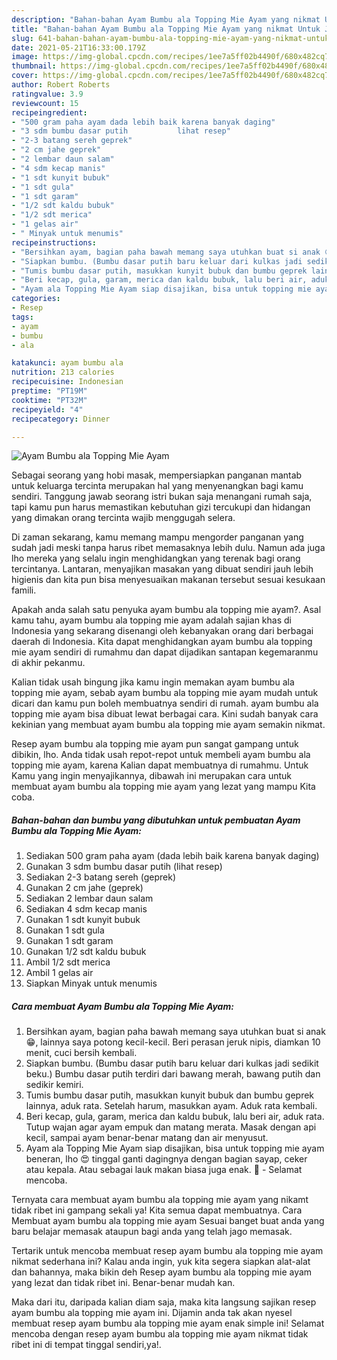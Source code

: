 ```yaml
---
description: "Bahan-bahan Ayam Bumbu ala Topping Mie Ayam yang nikmat Untuk Jualan"
title: "Bahan-bahan Ayam Bumbu ala Topping Mie Ayam yang nikmat Untuk Jualan"
slug: 641-bahan-bahan-ayam-bumbu-ala-topping-mie-ayam-yang-nikmat-untuk-jualan
date: 2021-05-21T16:33:00.179Z
image: https://img-global.cpcdn.com/recipes/1ee7a5ff02b4490f/680x482cq70/ayam-bumbu-ala-topping-mie-ayam-foto-resep-utama.jpg
thumbnail: https://img-global.cpcdn.com/recipes/1ee7a5ff02b4490f/680x482cq70/ayam-bumbu-ala-topping-mie-ayam-foto-resep-utama.jpg
cover: https://img-global.cpcdn.com/recipes/1ee7a5ff02b4490f/680x482cq70/ayam-bumbu-ala-topping-mie-ayam-foto-resep-utama.jpg
author: Robert Roberts
ratingvalue: 3.9
reviewcount: 15
recipeingredient:
- "500 gram paha ayam dada lebih baik karena banyak daging"
- "3 sdm bumbu dasar putih           lihat resep"
- "2-3 batang sereh geprek"
- "2 cm jahe geprek"
- "2 lembar daun salam"
- "4 sdm kecap manis"
- "1 sdt kunyit bubuk"
- "1 sdt gula"
- "1 sdt garam"
- "1/2 sdt kaldu bubuk"
- "1/2 sdt merica"
- "1 gelas air"
- " Minyak untuk menumis"
recipeinstructions:
- "Bersihkan ayam, bagian paha bawah memang saya utuhkan buat si anak 😁, lainnya saya potong kecil-kecil. Beri perasan jeruk nipis, diamkan 10 menit, cuci bersih kembali."
- "Siapkan bumbu. (Bumbu dasar putih baru keluar dari kulkas jadi sedikit beku.) Bumbu dasar putih terdiri dari bawang merah, bawang putih dan sedikir kemiri."
- "Tumis bumbu dasar putih, masukkan kunyit bubuk dan bumbu geprek lainnya, aduk rata. Setelah harum, masukkan ayam. Aduk rata kembali."
- "Beri kecap, gula, garam, merica dan kaldu bubuk, lalu beri air, aduk rata. Tutup wajan agar ayam empuk dan matang merata. Masak dengan api kecil, sampai ayam benar-benar matang dan air menyusut."
- "Ayam ala Topping Mie Ayam siap disajikan, bisa untuk topping mie ayam beneran, lho 😍 tinggal ganti dagingnya dengan bagian sayap, ceker atau kepala. Atau sebagai lauk makan biasa juga enak. 🤤 Selamat mencoba."
categories:
- Resep
tags:
- ayam
- bumbu
- ala

katakunci: ayam bumbu ala 
nutrition: 213 calories
recipecuisine: Indonesian
preptime: "PT19M"
cooktime: "PT32M"
recipeyield: "4"
recipecategory: Dinner

---
```



![Ayam Bumbu ala Topping Mie Ayam](https://img-global.cpcdn.com/recipes/1ee7a5ff02b4490f/680x482cq70/ayam-bumbu-ala-topping-mie-ayam-foto-resep-utama.jpg)

Sebagai seorang yang hobi masak, mempersiapkan panganan mantab untuk keluarga tercinta merupakan hal yang menyenangkan bagi kamu sendiri. Tanggung jawab seorang istri bukan saja menangani rumah saja, tapi kamu pun harus memastikan kebutuhan gizi tercukupi dan hidangan yang dimakan orang tercinta wajib menggugah selera.

Di zaman  sekarang, kamu memang mampu mengorder panganan yang sudah jadi meski tanpa harus ribet memasaknya lebih dulu. Namun ada juga lho mereka yang selalu ingin menghidangkan yang terenak bagi orang tercintanya. Lantaran, menyajikan masakan yang dibuat sendiri jauh lebih higienis dan kita pun bisa menyesuaikan makanan tersebut sesuai kesukaan famili. 



Apakah anda salah satu penyuka ayam bumbu ala topping mie ayam?. Asal kamu tahu, ayam bumbu ala topping mie ayam adalah sajian khas di Indonesia yang sekarang disenangi oleh kebanyakan orang dari berbagai daerah di Indonesia. Kita dapat menghidangkan ayam bumbu ala topping mie ayam sendiri di rumahmu dan dapat dijadikan santapan kegemaranmu di akhir pekanmu.

Kalian tidak usah bingung jika kamu ingin memakan ayam bumbu ala topping mie ayam, sebab ayam bumbu ala topping mie ayam mudah untuk dicari dan kamu pun boleh membuatnya sendiri di rumah. ayam bumbu ala topping mie ayam bisa dibuat lewat berbagai cara. Kini sudah banyak cara kekinian yang membuat ayam bumbu ala topping mie ayam semakin nikmat.

Resep ayam bumbu ala topping mie ayam pun sangat gampang untuk dibikin, lho. Anda tidak usah repot-repot untuk membeli ayam bumbu ala topping mie ayam, karena Kalian dapat membuatnya di rumahmu. Untuk Kamu yang ingin menyajikannya, dibawah ini merupakan cara untuk membuat ayam bumbu ala topping mie ayam yang lezat yang mampu Kita coba.

<!--inarticleads1-->

##### Bahan-bahan dan bumbu yang dibutuhkan untuk pembuatan Ayam Bumbu ala Topping Mie Ayam:

1. Sediakan 500 gram paha ayam (dada lebih baik karena banyak daging)
1. Gunakan 3 sdm bumbu dasar putih           (lihat resep)
1. Sediakan 2-3 batang sereh (geprek)
1. Gunakan 2 cm jahe (geprek)
1. Sediakan 2 lembar daun salam
1. Sediakan 4 sdm kecap manis
1. Gunakan 1 sdt kunyit bubuk
1. Gunakan 1 sdt gula
1. Gunakan 1 sdt garam
1. Gunakan 1/2 sdt kaldu bubuk
1. Ambil 1/2 sdt merica
1. Ambil 1 gelas air
1. Siapkan  Minyak untuk menumis




<!--inarticleads2-->

##### Cara membuat Ayam Bumbu ala Topping Mie Ayam:

1. Bersihkan ayam, bagian paha bawah memang saya utuhkan buat si anak 😁, lainnya saya potong kecil-kecil. Beri perasan jeruk nipis, diamkan 10 menit, cuci bersih kembali.
1. Siapkan bumbu. (Bumbu dasar putih baru keluar dari kulkas jadi sedikit beku.) Bumbu dasar putih terdiri dari bawang merah, bawang putih dan sedikir kemiri.
1. Tumis bumbu dasar putih, masukkan kunyit bubuk dan bumbu geprek lainnya, aduk rata. Setelah harum, masukkan ayam. Aduk rata kembali.
1. Beri kecap, gula, garam, merica dan kaldu bubuk, lalu beri air, aduk rata. Tutup wajan agar ayam empuk dan matang merata. Masak dengan api kecil, sampai ayam benar-benar matang dan air menyusut.
1. Ayam ala Topping Mie Ayam siap disajikan, bisa untuk topping mie ayam beneran, lho 😍 tinggal ganti dagingnya dengan bagian sayap, ceker atau kepala. Atau sebagai lauk makan biasa juga enak. 🤤 - Selamat mencoba.




Ternyata cara membuat ayam bumbu ala topping mie ayam yang nikamt tidak ribet ini gampang sekali ya! Kita semua dapat membuatnya. Cara Membuat ayam bumbu ala topping mie ayam Sesuai banget buat anda yang baru belajar memasak ataupun bagi anda yang telah jago memasak.

Tertarik untuk mencoba membuat resep ayam bumbu ala topping mie ayam nikmat sederhana ini? Kalau anda ingin, yuk kita segera siapkan alat-alat dan bahannya, maka bikin deh Resep ayam bumbu ala topping mie ayam yang lezat dan tidak ribet ini. Benar-benar mudah kan. 

Maka dari itu, daripada kalian diam saja, maka kita langsung sajikan resep ayam bumbu ala topping mie ayam ini. Dijamin anda tak akan nyesel membuat resep ayam bumbu ala topping mie ayam enak simple ini! Selamat mencoba dengan resep ayam bumbu ala topping mie ayam nikmat tidak ribet ini di tempat tinggal sendiri,ya!.

